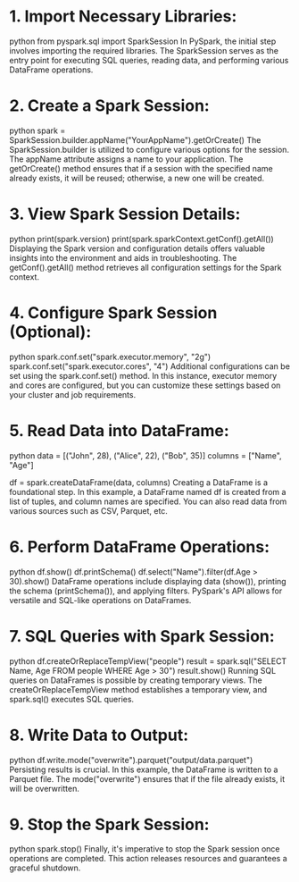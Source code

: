 # 1. Import Necessary Libraries:
python
from pyspark.sql import SparkSession
In PySpark, the initial step involves importing the required libraries. The SparkSession serves as the entry point for executing SQL queries, reading data, and performing various DataFrame operations.

# 2. Create a Spark Session:
python
spark = SparkSession.builder.appName("YourAppName").getOrCreate()
The SparkSession.builder is utilized to configure various options for the session. The appName attribute assigns a name to your application. The getOrCreate() method ensures that if a session with the specified name already exists, it will be reused; otherwise, a new one will be created.

# 3. View Spark Session Details:
python
print(spark.version)
print(spark.sparkContext.getConf().getAll())
Displaying the Spark version and configuration details offers valuable insights into the environment and aids in troubleshooting. The getConf().getAll() method retrieves all configuration settings for the Spark context.

# 4. Configure Spark Session (Optional):
python
spark.conf.set("spark.executor.memory", "2g")
spark.conf.set("spark.executor.cores", "4")
Additional configurations can be set using the spark.conf.set() method. In this instance, executor memory and cores are configured, but you can customize these settings based on your cluster and job requirements.

# 5. Read Data into DataFrame:
python
data = [("John", 28), ("Alice", 22), ("Bob", 35)]
columns = ["Name", "Age"]

df = spark.createDataFrame(data, columns)
Creating a DataFrame is a foundational step. In this example, a DataFrame named df is created from a list of tuples, and column names are specified. You can also read data from various sources such as CSV, Parquet, etc.

# 6. Perform DataFrame Operations:
python
df.show()
df.printSchema()
df.select("Name").filter(df.Age > 30).show()
DataFrame operations include displaying data (show()), printing the schema (printSchema()), and applying filters. PySpark's API allows for versatile and SQL-like operations on DataFrames.

# 7. SQL Queries with Spark Session:
python
df.createOrReplaceTempView("people")
result = spark.sql("SELECT Name, Age FROM people WHERE Age > 30")
result.show()
Running SQL queries on DataFrames is possible by creating temporary views. The createOrReplaceTempView method establishes a temporary view, and spark.sql() executes SQL queries.

# 8. Write Data to Output:
python
df.write.mode("overwrite").parquet("output/data.parquet")
Persisting results is crucial. In this example, the DataFrame is written to a Parquet file. The mode("overwrite") ensures that if the file already exists, it will be overwritten.

# 9. Stop the Spark Session:
python
spark.stop()
Finally, it's imperative to stop the Spark session once operations are completed. This action releases resources and guarantees a graceful shutdown.

